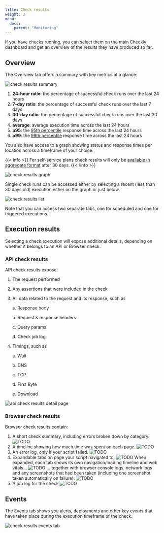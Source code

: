 ```yaml
---
title: Check results
weight: 2
menu:
  docs:
    parent: "Monitoring"
---
```


If you have checks running, you can select them on the main Checkly dashboard and get an overview of the results they have produced so far. 

## Overview

The Overview tab offers a summary with key metrics at a glance:

![check results summary](/docs/images/monitoring/check-results-summary.png)

1. **24-hour ratio**: the percentage of successful check runs over the last 24 hours
2. **7-day ratio**: the percentage of successful check runs over the last 7 days
3. **30-day ratio**: the percentage of successful check runs over the last 30 days
4. **average**: average execution time across the last 24 hours
5. **p95**: the [95th percentile](https://www.manageengine.com/network-monitoring/faq/95th-percentile-calculation.html) response time across the last 24 hours
6. **p99**: the [99th percentile](https://en.wikipedia.org/wiki/Percentile) response time across the last 24 hours

You also have access to a graph showing status and response times per location across a timeframe of your choice. 

{{< info >}}
For self-service plans check results will only be [available in aggregate format](/docs/monitoring/how-we-store-data) after 30 days.
{{< /info >}}

![check results graph](/docs/images/monitoring/check-results-graph.png)

Single check runs can be accessed either by selecting a recent (less than 30 days old) execution either on the graph or just below.

![check results list](/docs/images/monitoring/check-results-results.png)

Note that you can access two separate tabs, one for scheduled and one for triggered executions.

## Execution results

Selecting a check execution will expose additional details, depending on whether it belongs to an API or Browser check.

### API check results

API check results expose:

1. The request performed
2. Any assertions that were included in the check
3. All data related to the request and its response, such as

    a. Response body

    b. Request & response headers
    
    c. Query params
    
    d. Check job log

4. Timings, such as

    a. Wait

    b. DNS

    c. TCP

    d. First Byte

    e. Download

![api check results detail page](/docs/images/monitoring/check-results-api.png)

### Browser check results

Browser check results contain:

1. A short check summary, including errors broken down by category.
![TODO](/docs/images/monitoring/check-results-browser-summary.png)
2. A timeline showing how much time was spent on each page.
![TODO](/docs/images/monitoring/check-results-browser-timeline.png)
3. An error log, only if your script failed.
![TODO](/docs/images/monitoring/check-results-browser-error-log.png)
4. Expandable tabs on page your script navigated to.
![TODO](/docs/images/monitoring/check-results-browser-page-navigations.png)
When expanded, each tab shows its own navigation/loading timeline and web vitals...
![TODO](/docs/images/monitoring/check-results-browser-navigation-top.png)
... together with browser console logs, network logs and any screenshots that had been taken (including one screenshot taken automatically on failure).
![TODO](/docs/images/monitoring/check-results-browser-navigation-bottom.png)
5. A job log for the check
![TODO](/docs/images/monitoring/check-results-browser-job-log.png)


## Events

The Events tab shows you alerts, deployments and other key events that have taken place during the execution timeframe of the check.

![check results events tab](/docs/images/monitoring/check-results-events.png)